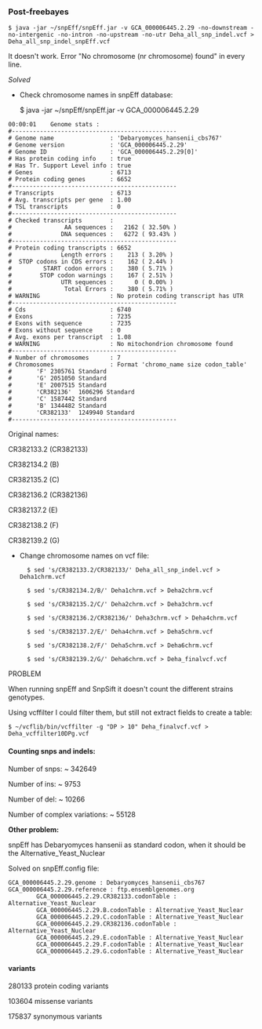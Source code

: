 ### Post-freebayes


	$ java -jar ~/snpEff/snpEff.jar -v GCA_000006445.2.29 -no-downstream -no-intergenic -no-intron -no-upstream -no-utr Deha_all_snp_indel.vcf > Deha_all_snp_indel_snpEff.vcf

It doesn't work. Error "No chromosome (nr chromosome) found" in every line.

*Solved*

- Check chromosome names in snpEff database:

	$ java -jar ~/snpEff/snpEff.jar -v GCA_000006445.2.29


```
00:00:01	Genome stats :
#-----------------------------------------------
# Genome name                : 'Debaryomyces_hansenii_cbs767'
# Genome version             : 'GCA_000006445.2.29'
# Genome ID                  : 'GCA_000006445.2.29[0]'
# Has protein coding info    : true
# Has Tr. Support Level info : true
# Genes                      : 6713
# Protein coding genes       : 6652
#-----------------------------------------------
# Transcripts                : 6713
# Avg. transcripts per gene  : 1.00
# TSL transcripts            : 0
#-----------------------------------------------
# Checked transcripts        : 
#               AA sequences :   2162 ( 32.50% )
#              DNA sequences :   6272 ( 93.43% )
#-----------------------------------------------
# Protein coding transcripts : 6652
#              Length errors :    213 ( 3.20% )
#  STOP codons in CDS errors :    162 ( 2.44% )
#         START codon errors :    380 ( 5.71% )
#        STOP codon warnings :    167 ( 2.51% )
#              UTR sequences :      0 ( 0.00% )
#               Total Errors :    380 ( 5.71% )
# WARNING                    : No protein coding transcript has UTR
#-----------------------------------------------
# Cds                        : 6740
# Exons                      : 7235
# Exons with sequence        : 7235
# Exons without sequence     : 0
# Avg. exons per transcript  : 1.08
# WARNING                    : No mitochondrion chromosome found
#-----------------------------------------------
# Number of chromosomes      : 7
# Chromosomes                : Format 'chromo_name size codon_table'
#		'F'	2305761	Standard
#		'G'	2051050	Standard
#		'E'	2007515	Standard
#		'CR382136'	1606296	Standard
#		'C'	1587442	Standard
#		'B'	1344482	Standard
#		'CR382133'	1249940	Standard
#-----------------------------------------------
```

Original names:

CR382133.2 (CR382133)

CR382134.2 (B)

CR382135.2 (C)

CR382136.2 (CR382136)

CR382137.2 (E)

CR382138.2 (F)

CR382139.2 (G)

- Change chromosome names on vcf file:


		$ sed 's/CR382133.2/CR382133/' Deha_all_snp_indel.vcf > Deha1chrm.vcf
	
		$ sed 's/CR382134.2/B/' Deha1chrm.vcf > Deha2chrm.vcf

		$ sed 's/CR382135.2/C/' Deha2chrm.vcf > Deha3chrm.vcf

		$ sed 's/CR382136.2/CR382136/' Deha3chrm.vcf > Deha4chrm.vcf

		$ sed 's/CR382137.2/E/' Deha4chrm.vcf > Deha5chrm.vcf

		$ sed 's/CR382138.2/F/' Deha5chrm.vcf > Deha6chrm.vcf

		$ sed 's/CR382139.2/G/' Deha6chrm.vcf > Deha_finalvcf.vcf


PROBLEM

When running snpEff and SnpSift it doesn't count the different strains genotypes. 

Using vcffilter I could filter them, but still not extract fields to create a table:

	$ ~/vcflib/bin/vcffilter -g "DP > 10" Deha_finalvcf.vcf > Deha_vcffilter10DPg.vcf


#### Counting snps and indels:

Number of snps: ~ 342649

Number of ins: ~ 9753

Number of del: ~ 10266

Number of complex variations: ~ 55128


**Other problem:**

snpEff has Debaryomyces hansenii as standard codon, when it should be the Alternative_Yeast_Nuclear

Solved on snpEff.config file:

```
GCA_000006445.2.29.genome : Debaryomyces_hansenii_cbs767
GCA_000006445.2.29.reference : ftp.ensemblgenomes.org
        GCA_000006445.2.29.CR382133.codonTable : Alternative_Yeast_Nuclear
        GCA_000006445.2.29.B.codonTable : Alternative_Yeast_Nuclear
        GCA_000006445.2.29.C.codonTable : Alternative_Yeast_Nuclear
        GCA_000006445.2.29.CR382136.codonTable : Alternative_Yeast_Nuclear
        GCA_000006445.2.29.E.codonTable : Alternative_Yeast_Nuclear
        GCA_000006445.2.29.F.codonTable : Alternative_Yeast_Nuclear
        GCA_000006445.2.29.G.codonTable : Alternative_Yeast_Nuclear
```


#### variants

280133 protein coding variants

103604 missense variants

175837 synonymous variants
